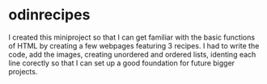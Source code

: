 # odinrecipes
I created this miniproject so that I can get familiar with the basic functions of HTML by creating a few webpages featuring 3 recipes. I had to write the code, add the images, creating unordered and ordered lists, identing each line corectly so that I can set up a good foundation for future bigger projects.
